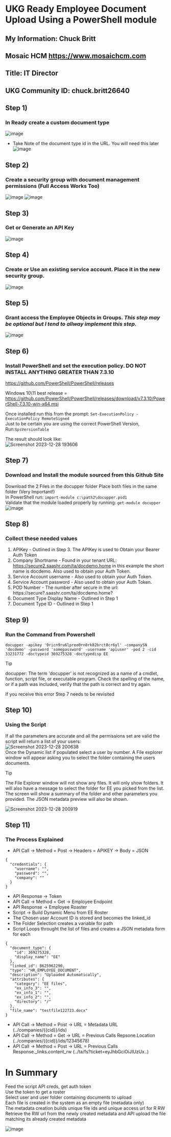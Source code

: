 # UKG Ready Employee Document Upload Using a PowerShell module
## My Information:  Chuck Britt
##                  Mosaic HCM https://www.mosaichcm.com
##                  Title: IT Director
##                  UKG Community ID: chuck.britt26640
## Step 1)
### In Ready create a custom document type
  ![image](https://github.com/chckbrtt/UKGR/assets/117453000/56a10824-b9ab-45fb-8a1d-dd09b2a87d25)
* Take Note of the document type id in the URL. You will need this later
  ![image](https://github.com/chckbrtt/UKGR/assets/117453000/de05d5f9-dab3-4f97-846b-cec78c08729c)

## Step 2)
### Create a security group with document management permissions (Full Access Works Too)
![image](https://github.com/chckbrtt/UKGR/assets/117453000/43dbda6e-a7f1-42d5-9a2b-89ebc690a3fb)
![image](https://github.com/chckbrtt/UKGR/assets/117453000/a574aa72-6a5f-4a86-89a3-1551f7db32e1)

## Step 3)
### Get or Generate an API Key
![image](https://github.com/chckbrtt/UKGR/assets/117453000/907db871-ea94-4daf-9c42-c62e4f84057d)

## Step 4)
### Create or Use an existing service account. Place it in the new security group.
![image](https://github.com/chckbrtt/UKGR/assets/117453000/bc991f0b-cc94-444d-b086-11f9b59dc5a6)
## Step 5)
### Grant access the Employee Objects in Groups. *This step may be optional but I tend to allway implement this step.*
![image](https://github.com/chckbrtt/UKGR/assets/117453000/828b8df2-8a8c-4356-a02c-a07e4213c803)

## Step 6)
### Install PowerShell and set the execution policy. DO NOT INSTALL ANYTHING GREATER THAN 7.3.10
https://github.com/PowerShell/PowerShell/releases  

Windows 10\11 best release = https://github.com/PowerShell/PowerShell/releases/download/v7.3.10/PowerShell-7.3.10-win-x64.msi  

Once installed run this from the prompt: `Set-ExecutionPolicy -ExecutionPolicy RemoteSigned`  
Just to be certain you are using the correct PowerShell Version, Run:`$psVersionTable`  

The result should look like:  
![Screenshot 2023-12-28 193606](https://github.com/chckbrtt/UKGR/assets/117453000/0d8aa0d1-f6c1-490f-9665-968b111c3237)  

## Step 7)
### Download and Install the module sourced from this Github Site
Download the 2 Files in the docupper folder
Place both files in the same folder (Very Important!)  
In PowerShell run: `import-module c:\path2\docupper.psd1`   
Validate that the module loaded properly by running: `get-module docupper`  
![image](https://github.com/chckbrtt/UKGR/assets/117453000/28513a7b-939d-4ff1-945c-712d0b8bfee1)


## Step 8)
### Collect these needed values

1. APIKey - Outlined in Step 3. The APIKey is used to Obtain your Bearer Auth Token
3. Company Shortname - Found in your tenant URL: https://secure2.saashr.com/ta/docdemo.home in this example the short name is docdemo. Also used to obtain your Auth Token.
4. Service Account username - Also used to obtain your Auth Token.
5. Service Account password - Also used to obtain your Auth Token.
6. POD Number - The number after secure in the url: https://secure?.saashr.com/ta/docdemo.home?
7. Document Type Display Name - Outlined in Step 1
8. Document Type ID - Outlined in Step 1

## Step 9)
### Run the Command from Powershell

`docupper -apikey '9ricn9ru6lpreo0rn0rk82brct8cr6yl' -companySN 'docdemo' -password 'somepassword' -username 'apiuser' -pod 2 -cid 33231772 -doctypeid 369275328 -doctypedisp EE`

> [!TIP]
> docupper: The term 'docupper' is not recognized as a name of a cmdlet, function, script file, or executable program.
> Check the spelling of the name, or if a path was included, verify that the path is correct and try again.  
  
If you receive this error Step 7 needs to be revisited
## Step 10)
### Using the Script
If all the parameters are accurate and all the permissions set are valid the script will return a list of your users:  
![Screenshot 2023-12-28 200638](https://github.com/chckbrtt/UKGR/assets/117453000/29dc387f-57a4-4a89-a83d-f3a66a778ec7)  
Once the Dynamic list if populated select a user by number. A File explorer window will appear asking you to select the folder containing the users documents.  
> [!TIP]  
> The File Explorer window will not show any files. It will only show folders. It will also have a message to select the folder for EE you picked from the list.    
> The screen will show a summary of the folder and other parameters you provided. The JSON metadata preview will also be shown.  
   
![Screenshot 2023-12-28 200919](https://github.com/chckbrtt/UKGR/assets/117453000/8e81c737-239b-40c9-a0a7-878edded59a5)  

## Step 11)
### The Process Explained

+ API Call -> Method = Post -> Headers = APIKEY -> Body = JSON 
```
{
  "credentials": {
    "username": "",
    "password": "",
    "company": ""
  }
}
```
+ API Response -> Token  
+ API Call -> Method = Get -> Employee Endpoint  
+ API Response -> Employee Roaster  
+ Script -> Build Dynamic Menu from EE Roster  
+ The Chosen user Account ID is stored and becomes the linked_id  
+ The Folder Selection creates a variable for path  
+ Script Loops throught the list of files and creates a JSON metadata form for each  
```
{
  "document_type": {
    "id": 369275328,
    "display_name": "EE"
  },
  "linked_id": 8625962290,
  "type": "HR_EMPLOYEE_DOCUMENT",
  "description": "Uploaded Automatically",
  "attributes": {
    "category": "EE files",
    "ex_info_3": "",
    "ex_info_1": "",
    "ex_info_2": "",
    "directory": "/"
  },
  "file_name": "testfile122723.docx"
}
```
+ API Call -> Method = Post -> URL = Metadata URL (../companies/{{cid}}/ids)  
+ API Call -> Method = Get -> URL = Previous Calls Repsone.Location (../companies/{{cid}}/ids/12345678)  
+ API Call -> Method = Post -> URL = Previous Calls Response._links.content_rw (../ta/fs?ticket=eyJhbGciOiJIUzUx..)  

# In Summary  
Feed the script API creds, get auth token  
Use the token to get a roster  
Select user and user folder containing documents to upload  
Each file is created in the system as an empty file (metadata only)  
The metadata creation builds unique file ids and unique access url for R RW   
Retrieve the RW url from the newly created metadata and API upload the file matching its already created metadata  
  
    
![image](https://github.com/chckbrtt/UKGR/assets/117453000/80987b62-7721-4f6d-9184-e94b9c037d62)
